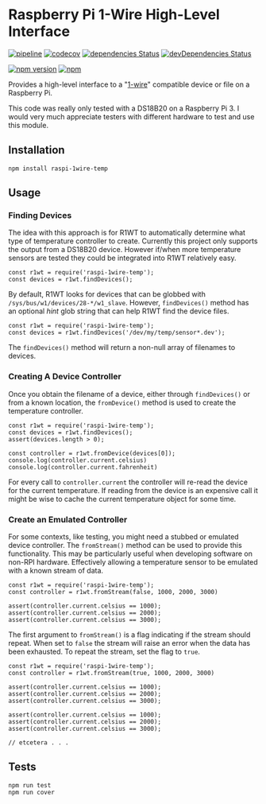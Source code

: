 # Raspberry Pi 1-Wire High-Level Interface

[![pipeline](https://gitlab.com/deliberist/raspi-1wire-temp/badges/master/pipeline.svg)](https://gitlab.com/deliberist/raspi-1wire-temp/pipelines)
[![codecov](https://codecov.io/gl/deliberist/deliberist/branch/master/graph/badge.svg)](https://codecov.io/gl/deliberist/raspi-1wire-temp)
[![dependencies Status](https://david-dm.org/deliberist/raspi-1wire-temp/status.svg)](https://david-dm.org/deliberist/semver-updater)
[![devDependencies Status](https://david-dm.org/deliberist/raspi-1wire-temp/dev-status.svg)](https://david-dm.org/deliberist/raspi-1wire-temp?type=dev)

[![npm version](https://badge.fury.io/js/raspi-1wire-temp.svg)](https://badge.fury.io/js/raspi-1wire-temp)
[![npm](https://img.shields.io/npm/dw/raspi-1wire-temp.svg)](https://www.npmjs.com/package/raspi-1wire-temp)

Provides a high-level interface to a "[1-wire](https://pinout.xyz/pinout/1_wire)"
compatible device or file on a Raspberry Pi.

This code was really only tested with a DS18B20 on a Raspberry Pi 3.  I would
very much appreciate testers with different hardware to test and use this 
module.

## Installation

`npm install raspi-1wire-temp`

## Usage

### Finding Devices

The idea with this approach is for R1WT to automatically determine what type of
temperature controller to create.  Currently this project only supports the 
output from a DS18B20 device.  However if/when more temperature sensors are
tested they could be integrated into R1WT relatively easy.

```
const r1wt = require('raspi-1wire-temp');
const devices = r1wt.findDevices();
```

By default, R1WT looks for devices that can be globbed with 
`/sys/bus/w1/devices/28-*/w1_slave`.  However, `findDevices()` method has an
optional _hint_ glob string that can help R1WT find the device files.

```
const r1wt = require('raspi-1wire-temp');
const devices = r1wt.findDevices('/dev/my/temp/sensor*.dev');
```

The `findDevices()` method will return a non-null array of filenames to devices.

### Creating A Device Controller

Once you obtain the filename of a device, either through `findDevices()` or from
a known location, the `fromDevice()` method is used to create the temperature 
controller.

```
const r1wt = require('raspi-1wire-temp');
const devices = r1wt.findDevices();
assert(devices.length > 0);

const controller = r1wt.fromDevice(devices[0]);
console.log(controller.current.celsius)
console.log(controller.current.fahrenheit)
```

For every call to `controller.current` the controller will re-read the device
for the current temperature.  If reading from the device is an expensive call it 
might be wise to cache the current temperature object for some time.

### Create an Emulated Controller

For some contexts, like testing, you might need a stubbed or emulated device 
controller.  The `fromStream()` method can be used to provide this
functionality.  This may be particularly useful when developing software on 
non-RPI hardware.  Effectively allowing a temperature sensor to be emulated with
a known stream of data.

```
const r1wt = require('raspi-1wire-temp');
const controller = r1wt.fromStream(false, 1000, 2000, 3000)

assert(controller.current.celsius == 1000);
assert(controller.current.celsius == 2000);
assert(controller.current.celsius == 3000);
```

The first argument to `fromStream()` is a flag indicating if the stream should
repeat.  When set to `false` the stream will raise an error when the data has
been exhausted.  To repeat the stream, set the flag to `true`.

```
const r1wt = require('raspi-1wire-temp');
const controller = r1wt.fromStream(true, 1000, 2000, 3000)

assert(controller.current.celsius == 1000);
assert(controller.current.celsius == 2000);
assert(controller.current.celsius == 3000);

assert(controller.current.celsius == 1000);
assert(controller.current.celsius == 2000);
assert(controller.current.celsius == 3000);

// etcetera . . .
```

## Tests

```
npm run test
npm run cover
```
